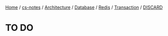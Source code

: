 [Home](https://mengxianbin.github.io) /
[cs-notes](https://mengxianbin.github.io/cs-notes/site) /
[Architecture](https://mengxianbin.github.io/cs-notes/site/Architecture) /
[Database](https://mengxianbin.github.io/cs-notes/site/Architecture/Database) /
[Redis](https://mengxianbin.github.io/cs-notes/site/Architecture/Database/Redis) /
[Transaction](https://mengxianbin.github.io/cs-notes/site/Architecture/Database/Redis/Transaction) /
[DISCARD](https://mengxianbin.github.io/cs-notes/site/Architecture/Database/Redis/Transaction/DISCARD)

# TO DO
